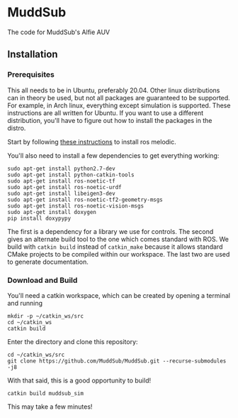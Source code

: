 # MuddSub
The code for MuddSub's Alfie AUV

## Installation

### Prerequisites
This all needs to be in Ubuntu, preferably 20.04. Other linux distributions can in theory be used, but not all packages are guaranteed to be supported. For example, in Arch linux, everything except simulation is supported. These instructions are all written for Ubuntu. If you want to use a different distribution, you'll have to figure out how to install the packages in the distro.

Start by following [these instructions](http://wiki.ros.org/melodic/Installation/Ubuntu) to install ros melodic.

You'll also need to install a few dependencies to get everything working:

```
sudo apt-get install python2.7-dev
sudo apt-get install python-catkin-tools
sudo apt-get install ros-noetic-tf
sudo apt-get install ros-noetic-urdf
sudo apt-get install libeigen3-dev
sudo apt-get install ros-noetic-tf2-geometry-msgs
sudo apt-get install ros-noetic-vision-msgs
sudo apt-get install doxygen
pip install doxypypy
```

The first is a dependency for a library we use for controls. The second gives an alternate build tool to the one which comes standard with ROS. We build with `catkin build` instead of `catkin_make` because it allows standard CMake projects to be compiled within our workspace. The last two are used to generate documentation.

### Download and Build



You'll need a catkin workspace, which can be created by opening a terminal and running
```
mkdir -p ~/catkin_ws/src
cd ~/catkin_ws
catkin build
```

Enter the directory and clone this repository:

```
cd ~/catkin_ws/src
git clone https://github.com/MuddSub/MuddSub.git --recurse-submodules -j8
```

With that said, this is a good opportunity to build!

```
catkin build muddsub_sim
```
This may take a few minutes! 
